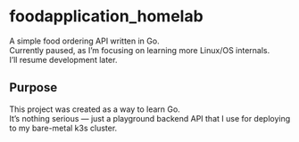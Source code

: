 # foodapplication_homelab
A simple food ordering API written in Go.  
Currently paused, as I’m focusing on learning more Linux/OS internals.  
I’ll resume development later.

## Purpose
This project was created as a way to learn Go.  
It’s nothing serious — just a playground backend API that I use for deploying to my bare-metal k3s cluster.
